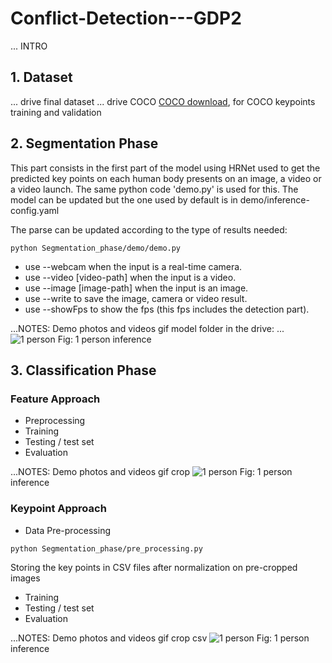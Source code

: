 # Conflict-Detection---GDP2

... INTRO

## 1. Dataset
... drive final dataset
... drive COCO
[COCO download](http://cocodataset.org/#download), for COCO keypoints training and validation


## 2. Segmentation Phase
This part consists in the first part of the model using HRNet used to get the predicted key points on each human body presents on an image, a video or a video launch. 
The same python code 'demo.py' is used for this. The model can be updated but the one used by default is in demo/inference-config.yaml

The parse can be updated according to the type of results needed:

```
python Segmentation_phase/demo/demo.py
```
- use --webcam when the input is a real-time camera.
- use --video [video-path] when the input is a video.
- use --image [image-path] when the input is an image.
- use --write to save the image, camera or video result.
- use --showFps to show the fps (this fps includes the detection part).

...NOTES: Demo photos and videos gif
model folder in the drive: ...
![1 person](inference_1.jpg)
Fig: 1 person inference

## 3. Classification Phase
### Feature Approach
- Preprocessing
- Training
- Testing / test set
- Evaluation

...NOTES:  Demo photos and videos gif
crop
![1 person](inference_1.jpg)
Fig: 1 person inference


### Keypoint Approach
- Data Pre-processing <br/> 
```
python Segmentation_phase/pre_processing.py
```
Storing the key points in CSV files after normalization on pre-cropped images

- Training
- Testing / test set
- Evaluation

...NOTES: Demo photos and videos gif
crop
csv
![1 person](inference_1.jpg)
Fig: 1 person inference
